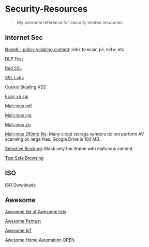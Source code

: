 # Security-Resources
> My personal reference for security related resources

## Internet Sec
[Node6 - policy violating content](http://node6.azurewebsites.net): links to eciar, pii, nsfw, etc

[DLP Test](http://dlp-test.tcp-udp.net)

[Bad SSL](https://github.com/chromium/badssl.com)

[SSL Labs](https://www.ssllabs.com/ssltest/viewMyClient.html)

[Cookie Stealing XSS](https://briandeitch.com/cookiestealer/index.html)

[Ecair x5 zip](http://34.213.79.65/files/eicar_5.zip)

[Malicious pdf](http://34.213.79.65/files/test.pdf)

[Malicious jpg](http://34.213.79.65/files/test.jpg)

[Malicious xls](http://34.213.79.65/files/REPRO-CVE-2009-0561.xls)

[Malicious 250mb file](https://drive.google.com/open?id=1nVtsGNt5zWMg5aNvO84fWjPzRt59OqZu): Many cloud storage vendors do not perform AV scanning on large files.  Google Drive is 100 MB.

[Selective Blocking](http://34.213.79.65/files/wikipedia.html): Block only the iframe with malicious content.

[Test Safe Browsing](https://testsafebrowsing.appspot.com/)


## ISO
[ISO Downloads](https://standards.iso.org/ittf/PubliclyAvailableStandards/)

## Awesome
[Awesome list of Awesome lists](https://github.com/sindresorhus/awesome)

[Awesome Pentest](https://github.com/enaqx/awesome-pentest)

[Awesome IoT](https://github.com/HQarroum/awesome-iot)

[Awesome Home Automation OPEN](https://github.com/pfalcon/awesome-smarthome) 


